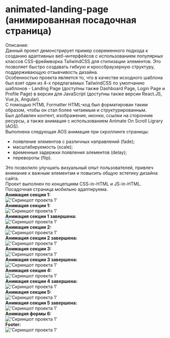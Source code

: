 # animated-landing-page (анимированная посадочная страница)
Описание:<br />
Данный проект демонстрирует пример современного подхода к созданию адаптивных веб-интерфейсов с использованием популярных классов CSS-фреймворка TailwindCSS для стилизации элементов. Это позволяет быстро создавать гибкую и кроссбраузерную структуру, поддерживающую отзывчивость дизайна.<br />
Особенностью проекта является то, что в качестве исходного шаблона был взят один из 4-х предлагаемых TailwindCSS по умолчанию шаблонов - Landing Page (доступны также Dashboard Page, Login Page и Profile Page) в версии для JavaScript (доступны также версии React.JS, Vue.js, Angular).<br />
С помощью HTML Formatter HTML-код был форматирован таким образом, чтобы он стал более читаемым и структурированным.<br />
Был добавлен контент, изображения, иконки, ссылки на сторонние ресурсы, а также анимация с использованием Animate On Scroll Ligrary (AOS).<br />
Выполнена следующая AOS анимация при скроллинге страницы:
  - появление элементов с различных направлений (fade);<br />
  - масштабируемость (scale);<br />
  - временные задержки появления элементов (delay);<br />
  - перевороты (flip).

Это позволило улучшить визуальный опыт пользователей, привлеч внимание к важным элементам и повысить общую эстетику дизайна сайта.<br />
Проект выполнен по концепциям CSS-in-HTML и JS-in-HTML.<br />
Посадочная страница мобильно адаптируема.<br />
**Анимация секции 1:**<br />
!['Скриншот проекта 1'](img/screenshot01.png)<br />
**Анимация секции 1:**<br />
!['Скриншот проекта 1'](img/screenshot01_1.PNG)<br />
**Анимация секции 1 завершена:**<br />
!['Скриншот проекта 1'](img/screenshot02.PNG)<br />
**Анимация секции 2:**<br />
!['Скриншот проекта 1'](img/screenshot03.PNG)<br />
**Анимация секции 2 завершена:**<br />
!['Скриншот проекта 1'](img/screenshot04.PNG)<br />
**Анимация секции 3:**<br />
!['Скриншот проекта 1'](img/screenshot05.PNG)<br />
**Анимация секции 3 завершена:**<br />
!['Скриншот проекта 1'](img/screenshot06.PNG)<br />
**Анимация секции 4:**<br />
!['Скриншот проекта 1'](img/screenshot07.PNG)<br />
**Анимация секции 4 завершена:**<br />
!['Скриншот проекта 1'](img/screenshot08.PNG)<br />
**Анимация секции 5:**<br />
!['Скриншот проекта 1'](img/screenshot09.PNG)<br />
**Анимация секции 5 завершена:**<br />
!['Скриншот проекта 1'](img/screenshot10.PNG)<br />
**Анимация формы 6:**<br />
!['Скриншот проекта 1'](img/screenshot11.PNG)<br />
**Footer:**<br />
!['Скриншот проекта 1'](img/screenshot12.PNG)<br />